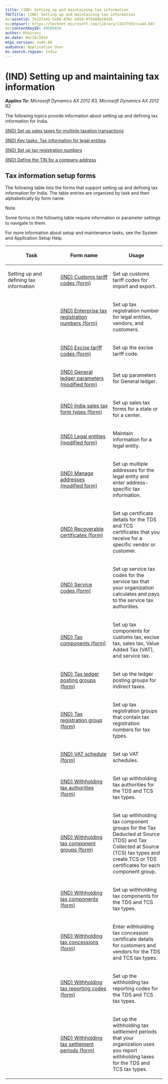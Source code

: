```yaml
---
title: (IND) Setting up and maintaining tax information
TOCTitle: (IND) Setting up and maintaining tax information
ms:assetid: 7e227a42-5e80-47bc-b458-9f5680b28426
ms:mtpsurl: https://technet.microsoft.com/library/JJ677955(v=AX.60)
ms:contentKeyID: 49385919
author: Khairunj
ms.date: 04/18/2014
mtps_version: v=AX.60
audience: Application User
ms.search.region: India
---
```


# (IND) Setting up and maintaining tax information 


_**Applies To:** Microsoft Dynamics AX 2012 R3, Microsoft Dynamics AX 2012 R2_

The following topics provide information about setting up and defining tax information for India.

[(IND) Set up sales taxes for multiple taxation transactions](ind-set-up-sales-taxes-for-multiple-taxation-transactions.md)

[(IND) Key tasks: Tax information for legal entities](ind-key-tasks-tax-information-for-legal-entities.md)

[(IND) Set up tax registration numbers](ind-set-up-tax-registration-numbers.md)

[(IND) Define the TIN for a company address](ind-define-the-tin-for-a-company-address.md)

## Tax information setup forms

The following table lists the forms that support setting up and defining tax information for India. The table entries are organized by task and then alphabetically by form name.


> [!NOTE]
> <P>Some forms in the following table require information or parameter settings to navigate to them.</P>



For more information about setup and maintenance tasks, see the System and Application Setup Help.

<table>
<colgroup>
<col style="width: 33%" />
<col style="width: 33%" />
<col style="width: 33%" />
</colgroup>
<thead>
<tr class="header">
<th><p>Task</p></th>
<th><p>Form name</p></th>
<th><p>Usage</p></th>
</tr>
</thead>
<tbody>
<tr class="odd">
<td><p>Setting up and defining tax information</p></td>
<td><p><a href="https://technet.microsoft.com/library/jj664828(v=ax.60)">(IND) Customs tariff codes (form)</a></p></td>
<td><p>Set up customs tariff codes for import and export.</p></td>
</tr>
<tr class="even">
<td><p></p></td>
<td><p><a href="https://technet.microsoft.com/library/jj664598(v=ax.60)">(IND) Enterprise tax registration numbers (form)</a></p></td>
<td><p>Set up tax registration number for legal entities, vendors, and customers.</p></td>
</tr>
<tr class="odd">
<td><p></p></td>
<td><p><a href="https://technet.microsoft.com/library/jj710976(v=ax.60)">(IND) Excise tariff codes (form)</a></p></td>
<td><p>Set up the excise tariff code.</p></td>
</tr>
<tr class="even">
<td><p></p></td>
<td><p><a href="https://technet.microsoft.com/library/jj677901(v=ax.60)">(IND) General ledger parameters (modified form)</a></p></td>
<td><p>Set up parameters for General ledger.</p></td>
</tr>
<tr class="odd">
<td><p></p></td>
<td><p><a href="https://technet.microsoft.com/library/jj664956(v=ax.60)">(IND) India sales tax form types (form)</a></p></td>
<td><p>Set up sales tax forms for a state or for a center.</p></td>
</tr>
<tr class="even">
<td><p></p></td>
<td><p><a href="https://technet.microsoft.com/library/jj664569(v=ax.60)">(IND) Legal entities (modified form)</a></p></td>
<td><p>Maintain information for a legal entity.</p></td>
</tr>
<tr class="odd">
<td><p></p></td>
<td><p><a href="https://technet.microsoft.com/library/jj664593(v=ax.60)">(IND) Manage addresses (modified form)</a></p></td>
<td><p>Set up multiple addresses for the legal entity and enter address-specific tax information.</p></td>
</tr>
<tr class="even">
<td><p></p></td>
<td><p><a href="https://technet.microsoft.com/library/jj664816(v=ax.60)">(IND) Recoverable certificates (form)</a></p></td>
<td><p>Set up certificate details for the TDS and TCS certificates that you receive for a specific vendor or customer.</p></td>
</tr>
<tr class="odd">
<td><p></p></td>
<td><p><a href="https://technet.microsoft.com/library/jj664830(v=ax.60)">(IND) Service codes (form)</a></p></td>
<td><p>Set up service tax codes for the service tax that your organization calculates and pays to the service tax authorities.</p></td>
</tr>
<tr class="even">
<td><p></p></td>
<td><p><a href="https://technet.microsoft.com/library/jj664734(v=ax.60)">(IND) Tax components (form)</a></p></td>
<td><p>Set up tax components for customs tax, excise tax, sales tax, Value Added Tax (VAT), and service tax.</p></td>
</tr>
<tr class="odd">
<td><p></p></td>
<td><p><a href="https://technet.microsoft.com/library/jj664546(v=ax.60)">(IND) Tax ledger posting groups (form)</a></p></td>
<td><p>Set up the ledger posting groups for indirect taxes.</p></td>
</tr>
<tr class="even">
<td><p></p></td>
<td><p><a href="https://technet.microsoft.com/library/jj664453(v=ax.60)">(IND) Tax registration group (form)</a></p></td>
<td><p>Set up tax registration groups that contain tax registration numbers for tax types.</p></td>
</tr>
<tr class="odd">
<td><p></p></td>
<td><p><a href="https://technet.microsoft.com/library/jj664423(v=ax.60)">(IND) VAT schedule (form)</a></p></td>
<td><p>Set up VAT schedules.</p></td>
</tr>
<tr class="even">
<td><p></p></td>
<td><p><a href="https://technet.microsoft.com/library/jj664871(v=ax.60)">(IND) Withholding tax authorities (form)</a></p></td>
<td><p>Set up withholding tax authorities for the TDS and TCS tax types.</p></td>
</tr>
<tr class="odd">
<td><p></p></td>
<td><p><a href="https://technet.microsoft.com/library/jj678017(v=ax.60)">(IND) Withholding tax component groups (form)</a></p></td>
<td><p>Set up withholding tax component groups for the Tax Deducted at Source (TDS) and Tax Collected at Source (TCS) tax types and create TCS or TDS certificates for each component group.</p></td>
</tr>
<tr class="even">
<td><p></p></td>
<td><p><a href="https://technet.microsoft.com/library/jj664790(v=ax.60)">(IND) Withholding tax components (form)</a></p></td>
<td><p>Set up withholding tax components for the TDS and TCS tax types.</p></td>
</tr>
<tr class="odd">
<td><p></p></td>
<td><p><a href="https://technet.microsoft.com/library/jj664953(v=ax.60)">(IND) Withholding tax concessions (form)</a></p></td>
<td><p>Enter withholding tax concession certificate details for customers and vendors for the TDS and TCS tax types.</p></td>
</tr>
<tr class="even">
<td><p></p></td>
<td><p><a href="https://technet.microsoft.com/library/jj664934(v=ax.60)">(IND) Withholding tax reporting codes (form)</a></p></td>
<td><p>Set up the withholding tax reporting codes for the TDS and TCS tax types.</p></td>
</tr>
<tr class="odd">
<td><p></p></td>
<td><p><a href="https://technet.microsoft.com/library/jj664719(v=ax.60)">(IND) Withholding tax settlement periods (form)</a></p></td>
<td><p>Set up the withholding tax settlement periods that your organization uses you report withholding taxes for the TDS and TCS tax types.</p></td>
</tr>
</tbody>
</table>

  


